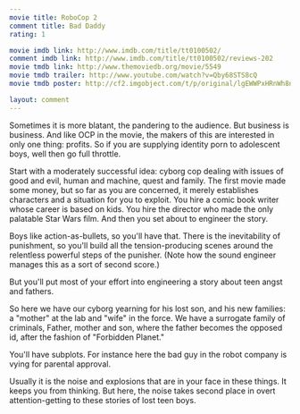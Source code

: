 ```yaml
---
movie title: RoboCop 2
comment title: Bad Daddy
rating: 1

movie imdb link: http://www.imdb.com/title/tt0100502/
comment imdb link: http://www.imdb.com/title/tt0100502/reviews-202
movie tmdb link: http://www.themoviedb.org/movie/5549
movie tmdb trailer: http://www.youtube.com/watch?v=Qby68STS8cQ
movie tmdb poster: http://cf2.imgobject.com/t/p/original/lgEWWPxHRnWh8nXGBilqbzz9VaW.jpg

layout: comment
---
```


Sometimes it is more blatant, the pandering to the audience. But business is business. And like OCP in the movie, the makers of this are interested in only one thing: profits. So if you are supplying identity porn to adolescent boys, well then go full throttle.

Start with a moderately successful idea: cyborg cop dealing with issues of good and evil, human and machine, quest and family. The first movie made some money, but so far as you are concerned, it merely establishes characters and a situation for you to exploit. You hire a comic book writer whose career is based on kids. You hire the director who made the only palatable Star Wars film. And then you set about to engineer the story.

Boys like action-as-bullets, so you'll have that. There is the inevitability of punishment, so you'll build all the tension-producing scenes around the relentless powerful steps of the punisher. (Note how the sound engineer manages this as a sort of second score.)

But you'll put most of your effort into engineering a story about teen angst and fathers.

So here we have our cyborg yearning for his lost son, and his new families: a "mother" at the lab and "wife" in the force. We have a surrogate family of criminals, Father, mother and son, where the father becomes the opposed id, after the fashion of "Forbidden Planet."

You'll have subplots. For instance here the bad guy in the robot company is vying for parental approval.

Usually it is the noise and explosions that are in your face in these things. It keeps you from thinking. But here, the noise takes second place in overt attention-getting to these stories of lost teen boys.